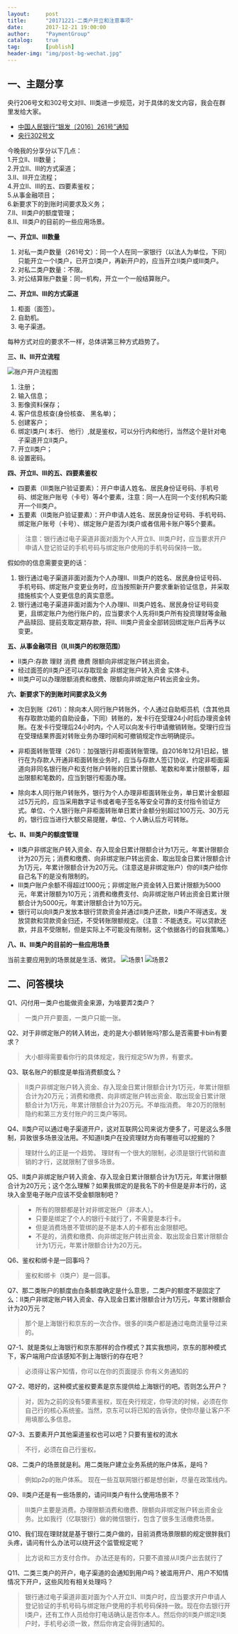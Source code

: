 ```yaml
---                                                                             
layout:     post                                                
title:      "20171221-二类户开立和注意事项"                                                                               
date:       2017-12-21 19:00:00                                                                               
author:     "PaymentGroup"         
catalog: 	true                                   
tag:		[publish]                                    
header-img: "img/post-bg-wechat.jpg"                                         
---        
```


## 一、主题分享

央行206号文和302号文对Ⅱ、Ⅲ类进一步规范，对于具体的发文内容，我会在群里发给大家。
- [中国人民银行“银发〔2016〕261号”通知](http://static.cocolian.cn/attach/261.doc)  
- [央行302号文](http://static.cocolian.cn/attach/302.doc)  

今晚我的分享分以下几点：  
1.开立Ⅱ、Ⅲ数量；  
2.开立Ⅱ、Ⅲ的方式渠道；  
3.Ⅱ、Ⅲ开立流程；  
4.开立Ⅱ、Ⅲ的五、四要素鉴权；  
5.从事金融项目；  
6.新要求下的到账时间要求及义务；  
7.Ⅱ、Ⅲ类户的额度管理；  
8.Ⅱ、Ⅲ类户的目前的一些应用场景。  

**一、开立Ⅱ、Ⅲ数量**
1. 对私一类户数量（261号文）：同一个人在同一家银行（以法人为单位，下同）只能开立一个Ⅰ类户，已开立Ⅰ类户，再新开户的，应当开立Ⅱ类户或Ⅲ类户。
2. 对私二类户数量：不限。
3. 对公结算账户数量：同一机构，开立一个一般结算账户。

**二、开立Ⅱ、Ⅲ的方式渠道**

1. 柜面（面签）。
2. 自助机。
3. 电子渠道。

每种方式对应的要求不一样，总体讲第三种方式趋势了。

**三、Ⅱ、Ⅲ开立流程**


![账户开户流程图](http://static.cocolian.cn/img/2017/20171221_193958.png)

1. 注册；
2. 输入信息；
3. 影像资料保存；
4. 客户信息核查(身份核查、 黑名单)；
5. 创建客户；
6. 绑定I类户( 本行、 他行）,就是鉴权，可以分行内和他行，当然这个是针对电子渠道开立II类户。
7. 开立Ⅱ类户；
8. 设置密码。


**四、开立Ⅱ、Ⅲ的五、四要素鉴权**

- 四要素（III类账户验证要素）：开户申请人姓名、居民身份证号码、手机号码、绑定账户账号（卡号）等4个要素，注意：同一人在同一个支付机构只能开一个Ⅲ类户。
- 五要素（II类账户验证要素）：开户申请人姓名、居民身份证号码、手机号码、绑定账户账号（卡号）、绑定账户是否为Ⅰ类户或者信用卡账户等5个要素。
> 注意：银行通过电子渠道非面对面为个人开立Ⅱ、Ⅲ类户时，应当要求开户申请人登记验证的手机号码与绑定账户使用的手机号码保持一致。

假如你的信息需要变更的话：
1. 银行通过电子渠道非面对面为个人办理Ⅱ、Ⅲ类户的姓名、居民身份证号码、手机号码、绑定账户变更业务时，应当按照新开户要求重新验证信息，并采取措施核实个人变更信息的真实意愿。
2. 银行通过电子渠道非面对面为个人办理Ⅱ、Ⅲ类户姓名、居民身份证号码变更，且绑定账户为他行账户的，应当要求个人先将Ⅱ类户所有投资理财等金融产品赎回、提前支取定期存款，将Ⅱ、Ⅲ类户资金全部转回绑定账户后再予以变更。

**五、从事金融项目（II,III类户的权限范围）**
- Ⅱ类户:存款 理财 消费 缴费 限额向非绑定账户转出资金。   
- 经过面签的Ⅱ类户还可以存取现金 非绑定账户转入资金 实体卡。  
- Ⅲ类户可以办理限额消费和缴费、限额向非绑定账户转出资金业务。  

**六、新要求下的到账时间要求及义务**
-  次日到账（261）：除向本人同行账户转账外，个人通过自助柜员机（含其他具有存取款功能的自助设备，下同）转账的，发卡行在受理24小时后办理资金转账。在发卡行受理后24小时内，个人可以向发卡行申请撤销转账。受理行应当在受理结果界面对转账业务办理时间和可撤销规定作出明确提示。
-  非柜面转账管理（261）：加强银行非柜面转账管理。自2016年12月1日起，银行在为存款人开通非柜面转账业务时，应当与存款人签订协议，约定非柜面渠道向非同名银行账户和支付账户转账的日累计限额、笔数和年累计限额等，超出限额和笔数的，应当到银行柜面办理。

- 除向本人同行账户转账外，银行为个人办理非柜面转账业务，单日累计金额超过5万元的，应当采用数字证书或者电子签名等安全可靠的支付指令验证方式。单位、个人银行账户非柜面转账单日累计金额分别超过100万元、30万元的，银行应当进行大额交易提醒，单位、个人确认后方可转账。

**七、Ⅱ、Ⅲ类户的额度管理**
-  Ⅱ类户非绑定账户转入资金、存入现金日累计限额合计为1万元，年累计限额合计为20万元；消费和缴费、向非绑定账户转出资金、取出现金日累计限额合计为1万元，年累计限额合计为20万元。（注意这是非绑定账户）你的II类户给你自己名下的是没有限制的。  
- Ⅲ类户账户余额不得超过1000元；非绑定账户资金转入日累计限额为5000元，年累计限额为10万元；消费和缴费支付、向非绑定账户转出资金日累计限额合计为5000元，年累计限额合计为10万元。  
- 银行可以向Ⅱ类户发放本银行贷款资金并通过Ⅱ类户还款，Ⅱ类户不得透支。发放贷款和贷款资金归还，不受转账限额规定。（注意：不能透支。可以贷款还款，并且不受限制，但是实际上不可能没有限制，这个依据各行的自我策略。）

**八、Ⅱ、Ⅲ类户的目前的一些应用场景** 

当前主要应用到的场景就是生活、微贷。
![场景1](http://static.cocolian.cn/img/2017/20171221_195600.png)
![场景2](http://static.cocolian.cn/img/2017/20171221_195805.png)


## 二、问答模块
Q1、闪付用一类户也能做资金来源，为啥要弄2类户？ 
> 一类户开户要面，一类户只能一张。 

Q2、对于非绑定账户的转入转出，走的是大小额转账吗?那么是否需要卡bin有要求？  
> 大小额得需要看你行的具体规定，我行规定5W为界，有要求。  

Q3、联名账户的额度是单指消费额度么？  
>  Ⅱ类户非绑定账户转入资金、存入现金日累计限额合计为1万元，年累计限额合计为20万元；消费和缴费、向非绑定账户转出资金、取出现金日累计限额合计为1万元，年累计限额合计为20万元。不单指消费。
> 年20万的限制隐约和第三方支付账户的三类户等同。

Q4、II类户可以通过电子渠道开户，这对互联网公司来说方便多了，可是这么多限制，异致很多场景没法用。不知道II类户在投资理财方向有哪些可以挖掘的？
> 理财什么的正是一个趋势。
> 理财有一个很大的限制，必须是银行代销和直销的才行，这就限制了很多场景。

Q5、Ⅱ类户非绑定账户转入资金、存入现金日累计限额合计为1万元，年累计限额合计为20万元；这个怎么理解？如果我绑定的是我名下的卡但是是非本行的，这块入金至电子账户应该不受金额限制吧？
> - 所有的限额都是针对非绑定账户（非本人）。  
> - 只要是绑定了个人的银行卡就行了，不需要是本行卡。  
> - 但是消费场景不管绑的是不是本人的卡都有出金限额吧。  
> - 不是的，消费和缴费、向非绑定账户转出资金、取出现金日累计限额合计为1万元，年累计限额合计为20万元。  

Q6、鉴权和绑卡是一回事吗？
> 鉴权和绑卡（I类户）是一回事。

Q7、那二类账户的额度由白条额度确定是什么意思，二类户的额度不是固定了么：Ⅱ类户非绑定账户转入资金、存入现金日累计限额合计为1万元，年累计限额合计为20万元？
> 那个是上海银行和京东的一次合作。很多的II类户都是通过电商流量导过来的。

Q7-1、就是类似上海银行和京东那样的合作模式？其实我想问，京东的那种模式下，客户端用户应该感知不到上海银行的存在吧？  
> 必须得让客户知情，你可以在你的页面提示   你有义务通知的  

Q7-2、嗯好的，这种模式鉴权要素是京东提供给上海银行的吧。否则怎么开户？
> 对，因为之前的没有5要素鉴权，现在央行规定，你导流的时候，必须在你自己行的核心系统鉴。当然，京东可以将已知的告诉你，使你尽量让客户不用填那么多信息。  

Q7-3、五要素开户其他渠道鉴权也可以吧？只要有鉴权的流水
> 不行，必须在自己行鉴权。

Q8、二类户的场景就是利。用二类账户建立业务系统的账户体系，是吗？
> 例如p2p的账户体系。
> 现在一些互联网银行都是想创新，尽量在政策线内。

Q9、II类户还是有一些场景的，请问III类户有什么使用场景不？
> III类户主要是消费。办理限额消费和缴费、限额向非绑定账户转出资金业务。比如我行（亿联银行）做的微信银行，包含了很多生活缴费场景。

Q10、我们现在理财就是基于银行二类户做的，目前消费场景限额的规定很胖我们头疼，请问有什么办法可以绕开这个监管规定呢？
> 比方说和三方支付合作。
> 办法还是有的，只要不直接从II类户出去就行了

Q11、二类三类户的开户，电子渠道的会通知到用户吗？被滥用开户、用户不知情情况下开户，这些风险有相关处理吗？
> 银行通过电子渠道非面对面为个人开立Ⅱ、Ⅲ类户时，应当要求开户申请人登记验证的手机号码与绑定账户使用的手机号码保持一致。现在你去银行开I类户，还有工作人员给你打电话确认是否你本人。然后你的II类户绑定II类户时，手机号必须一致，然后你肯定会得到通知的。
